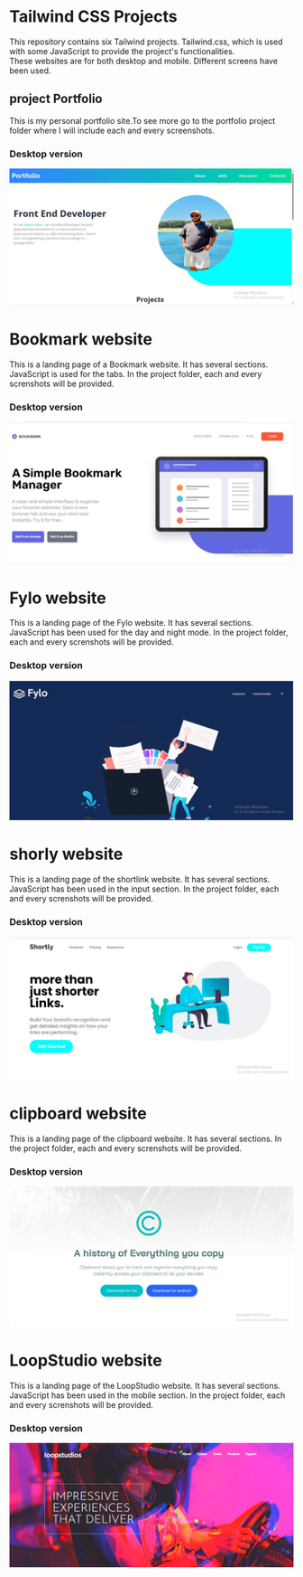 # Tailwind CSS Projects
This repository contains six Tailwind projects. Tailwind.css, which is used  with some JavaScript to provide the project's functionalities. <br>
These websites are for both desktop and mobile. Different screens have been used.

## project Portfolio
This is my personal portfolio site.To see more go to the portfolio project folder where I will include each and every screenshots. 
### Desktop version
<img src="all-project-assets/portfolio/portfolio_desktop.JPG">

# Bookmark website
This is a landing page of a Bookmark website. It has several sections. JavaScript is used for the tabs. In the project folder, each and every screnshots will be provided.

### Desktop version
<img src="all-project-assets/bookmark/images/bookmark_desktop.JPG">

# Fylo website
This is a landing page of the Fylo website. It has several sections. JavaScript has been used for the day and night mode. In the project folder, each and every screnshots will be provided.

### Desktop version
<img src="all-project-assets/fylo/images/Fylo_desktop.JPG">

# shorly website
This is a landing page of the shortlink website. It has several sections. JavaScript has been used in the input section.  In the project folder, each and every screnshots will be provided.

### Desktop version
<img src="all-project-assets/shortly/images/shortly_desktop.JPG">

# clipboard website
This is a landing page of the clipboard website. It has several sections. In the project folder, each and every screnshots will be provided.

### Desktop version
<img src="all-project-assets/clipboard/images/clipboard_desktop.JPG">


# LoopStudio website
This is a landing page of the LoopStudio website. It has several sections. JavaScript has been used in the mobile section. In the project folder, each and every screnshots will be provided.

### Desktop version
<img src="all-project-assets/loopstudios/images/loopstuido_desktop.JPG">
